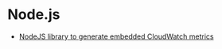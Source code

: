 # Node.js


- [NodeJS library to generate embedded CloudWatch metrics][node-cw]


[node-cw]: https://observability.workshop.aws/en/emf.html


